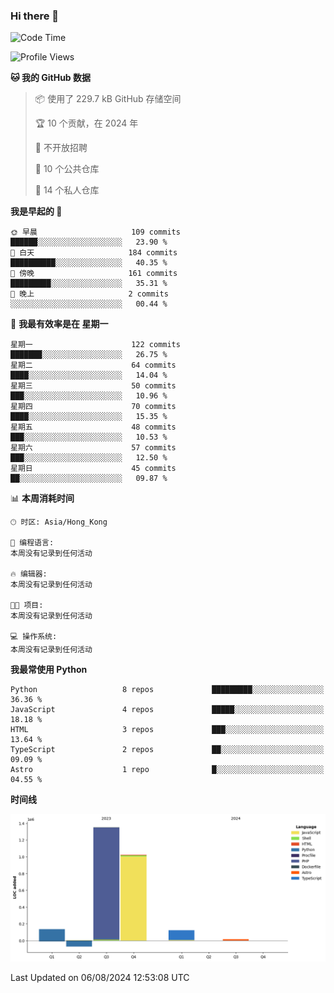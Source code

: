 ### Hi there 👋

<!--
**Mrzqd/Mrzqd** is a ✨ _special_ ✨ repository because its `README.md` (this file) appears on your GitHub profile.

Here are some ideas to get you started:

- 🔭 I’m currently working on ...
- 🌱 I’m currently learning ...
- 👯 I’m looking to collaborate on ...
- 🤔 I’m looking for help with ...
- 💬 Ask me about ...
- 📫 How to reach me: ...
- 😄 Pronouns: ...
- ⚡ Fun fact: ...
-->
<!--START_SECTION:waka-->
![Code Time](http://img.shields.io/badge/Code%20Time-260%20hrs%2011%20mins-blue)

![Profile Views](http://img.shields.io/badge/%E4%B8%AA%E4%BA%BA%E8%B5%84%E6%96%99%E8%A7%82%E7%9C%8B%E6%AC%A1%E6%95%B0-11-blue)

**🐱 我的 GitHub 数据** 

> 📦  使用了 229.7 kB GitHub 存储空间 
 > 
> 🏆 10 个贡献，在 2024 年
 > 
> 🚫 不开放招聘
 > 
> 📜 10 个公共仓库 
 > 
> 🔑 14 个私人仓库 
 > 
**我是早起的 🐤** 

```text
🌞 早晨                     109 commits         ██████░░░░░░░░░░░░░░░░░░░   23.90 % 
🌆 白天                     184 commits         ██████████░░░░░░░░░░░░░░░   40.35 % 
🌃 傍晚                     161 commits         █████████░░░░░░░░░░░░░░░░   35.31 % 
🌙 晚上                     2 commits           ░░░░░░░░░░░░░░░░░░░░░░░░░   00.44 % 
```
📅 **我最有效率是在 星期一** 

```text
星期一                      122 commits         ███████░░░░░░░░░░░░░░░░░░   26.75 % 
星期二                      64 commits          ████░░░░░░░░░░░░░░░░░░░░░   14.04 % 
星期三                      50 commits          ███░░░░░░░░░░░░░░░░░░░░░░   10.96 % 
星期四                      70 commits          ████░░░░░░░░░░░░░░░░░░░░░   15.35 % 
星期五                      48 commits          ███░░░░░░░░░░░░░░░░░░░░░░   10.53 % 
星期六                      57 commits          ███░░░░░░░░░░░░░░░░░░░░░░   12.50 % 
星期日                      45 commits          ██░░░░░░░░░░░░░░░░░░░░░░░   09.87 % 
```


📊 **本周消耗时间** 

```text
🕑︎ 时区: Asia/Hong_Kong

💬 编程语言: 
本周没有记录到任何活动

🔥 编辑器: 
本周没有记录到任何活动

🐱‍💻 项目: 
本周没有记录到任何活动

💻 操作系统: 
本周没有记录到任何活动
```

**我最常使用 Python** 

```text
Python                   8 repos             █████████░░░░░░░░░░░░░░░░   36.36 % 
JavaScript               4 repos             █████░░░░░░░░░░░░░░░░░░░░   18.18 % 
HTML                     3 repos             ███░░░░░░░░░░░░░░░░░░░░░░   13.64 % 
TypeScript               2 repos             ██░░░░░░░░░░░░░░░░░░░░░░░   09.09 % 
Astro                    1 repo              █░░░░░░░░░░░░░░░░░░░░░░░░   04.55 % 
```



**时间线**

![Lines of Code chart](https://raw.githubusercontent.com/Mrzqd/Mrzqd/main/assets/bar_graph.png)


 Last Updated on 06/08/2024 12:53:08 UTC
<!--END_SECTION:waka-->
